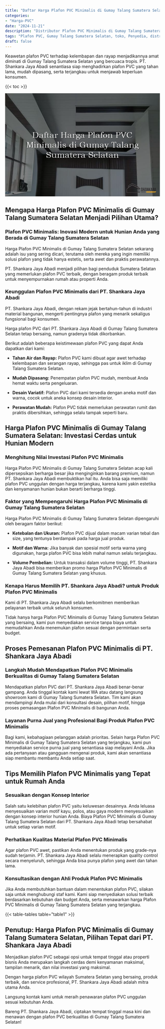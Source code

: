 ```yaml
---
title: "Daftar Harga Plafon PVC Minimalis di Gumay Talang Sumatera Selatan"
categories: 
- "Harga-PVC"
date: "2024-11-21"
description: "Distributor Plafon PVC Minimalis di Gumay Talang Sumatera Selatan bagi hunian, office, dan gerai. Panel unggulan, variasi motif, variasi warna modern, dengan jasa penempatan ditangani oleh tenaga ahli berpengalaman serta kepastian resmi!|Servis penjualan Plafon PVC Minimalis di Gumay Talang Sumatera Selatan untuk kebutuhan tempat tinggal, perkantoran, atau ritel, beserta panel berkualitas dan pemasangan oleh teknisi berpengalaman serta jaminan resmi.|Solusi Plafon PVC Minimalis di Gumay Talang Sumatera Selatan yang terbukti untuk hunian, office, dan gerai, dengan panel unggulan dan penempatan dikerjakan oleh teknisi profesional serta garansi resmi.|Penyediaan Plafon PVC Minimalis di Gumay Talang Sumatera Selatan untuk hunian, perkantoran, serta toko, dengan material berkualitas dan penempatan ditangani oleh teknisi ahli, lengkap beserta kepastian resmi.}"
tags: "Plafon PVC, Gumay Talang Sumatera Selatan, toko, Penyedia, distributor"
draft: false
---
```


Keawetan plafon PVC terhadap kelembapan dan rayap menjadikannya amat diminati di Gumay Talang Sumatera Selatan yang bercuaca tropis. PT. Shankara Jaya Abadi senantiasa siap menghadirkan plafon PVC yang tahan lama, mudah dipasang, serta terjangkau untuk menjawab keperluan konsumen.

{{< toc >}}

![Daftar Harga Plafon PVC Minimalis di Gumay Talang Sumatera Selatan](/images/Harga-PVC/Daftar-Harga-Plafon-PVC-Minimalis-di-Gumay-Talang-Sumatera-Selatan.png)


## Mengapa Harga Plafon PVC Minimalis di Gumay Talang Sumatera Selatan Menjadi Pilihan Utama?

### Plafon PVC Minimalis: Inovasi Modern untuk Hunian Anda yang Berada di Gumay Talang Sumatera Selatan

Harga Plafon PVC Minimalis di Gumay Talang Sumatera Selatan sekarang adalah isu yang sering dicari, terutama oleh mereka yang ingin memiliki solusi plafon yang tidak hanya estetis, serta awet dan praktis perawatannya.

PT. Shankara Jaya Abadi menjadi pilihan bagi penduduk Sumatera Selatan yang memerlukan plafon PVC terbaik, dengan beragam produk terbaik untuk menyempurnakan rumah atau properti Anda.

### Keunggulan Plafon PVC Minimalis dari PT. Shankara Jaya Abadi

PT. Shankara Jaya Abadi, dengan rekam jejak bertahun-tahun di industri material bangunan, mengerti pentingnya plafon yang menarik sekaligus fungsional bagi konsumen.

Harga plafon PVC dari PT. Shankara Jaya Abadi di Gumay Talang Sumatera Selatan tetap bersaing, namun gradenya tidak dikorbankan.

Berikut adalah beberapa keistimewaan plafon PVC yang dapat Anda dapatkan dari kami:

- **Tahan Air dan Rayap:** Plafon PVC kami dibuat agar awet terhadap kelembapan dan serangan rayap, sehingga pas untuk iklim di Gumay Talang Sumatera Selatan.

- **Mudah Dipasang:** Penempatan plafon PVC mudah, membuat Anda hemat waktu serta pengeluaran.

- **Desain Variatif:** Plafon PVC dari kami tersedia dengan aneka motif dan warna, cocok untuk aneka konsep desain interior.

- **Perawatan Mudah:** Plafon PVC tidak memerlukan perawatan rumit dan praktis dibersihkan, sehingga selalu tampak seperti baru.

## Harga Plafon PVC Minimalis di Gumay Talang Sumatera Selatan: Investasi Cerdas untuk Hunian Modern

### Menghitung Nilai Investasi Plafon PVC Minimalis

Harga Plafon PVC Minimalis di Gumay Talang Sumatera Selatan acap kali dipersepsikan berharga besar jika menginginkan barang premium, namun PT. Shankara Jaya Abadi membuktikan hal itu. Anda bisa saja memiliki plafon PVC unggulan dengan harga terjangkau, karena kami yakin estetika dan kenyamanan hunian bukan berarti berharga tinggi.

### Faktor yang Mempengaruhi Harga Plafon PVC Minimalis di Gumay Talang Sumatera Selatan

Harga Plafon PVC Minimalis di Gumay Talang Sumatera Selatan dipengaruhi oleh beragam faktor berikut:

- **Ketebalan dan Ukuran:** Plafon PVC dijual dalam macam varian tebal dan size, yang tentunya berdampak pada harga jual produk.

- **Motif dan Warna:** Jika banyak dan spesial motif serta warna yang digunakan, harga plafon PVC bisa lebih mahal namun selalu terjangkau.

- **Volume Pembelian:** Untuk transaksi dalam volume tinggi, PT. Shankara Jaya Abadi bisa memberikan promo harga Plafon PVC Minimalis di Gumay Talang Sumatera Selatan yang khusus.

### Kenapa Harus Memilih PT. Shankara Jaya Abadi? untuk Produk Plafon PVC Minimalis

Kami di PT. Shankara Jaya Abadi selalu berkomitmen memberikan pelayanan terbaik untuk seluruh konsumen.

Tidak hanya harga Plafon PVC Minimalis di Gumay Talang Sumatera Selatan yang bersaing, kami pun menyediakan service tanpa biaya untuk memudahkan Anda menemukan plafon sesuai dengan permintaan serta budget.

## Proses Pemesanan Plafon PVC Minimalis di PT. Shankara Jaya Abadi

### Langkah Mudah Mendapatkan Plafon PVC Minimalis Berkualitas di Gumay Talang Sumatera Selatan

Mendapatkan plafon PVC dari PT. Shankara Jaya Abadi benar-benar gampang. Anda tinggal kontak kami lewat WA atau datang langsung showroom kami di Gumay Talang Sumatera Selatan. Tim kami akan mendampingi Anda mulai dari konsultasi desain, pilihan motif, hingga proses pemasangan Plafon PVC Minimalis di bangunan Anda.

### Layanan Purna Jual yang Profesional Bagi Produk Plafon PVC Minimalis

Bagi kami, kebahagiaan pelanggan adalah prioritas. Selain harga Plafon PVC Minimalis di Gumay Talang Sumatera Selatan yang terjangkau, kami pun menyediakan service purna jual yang senantiasa siap melayani Anda. Jika ada pertanyaan atau gangguan mengenai produk, kami akan senantiasa siap membantu membantu Anda setiap saat.

## Tips Memilih Plafon PVC Minimalis yang Tepat untuk Rumah Anda

### Sesuaikan dengan Konsep Interior

Salah satu kelebihan plafon PVC yaitu keluwesan desainnya. Anda leluasa menyesuaikan varian motif kayu, polos, atau gaya modern menyesuaikan dengan konsep interior hunian Anda. Biaya Plafon PVC Minimalis di Gumay Talang Sumatera Selatan dari PT. Shankara Jaya Abadi tetap bersahabat untuk setiap varian motif.

### Perhatikan Kualitas Material Plafon PVC Minimalis

Agar plafon PVC awet, pastikan Anda menentukan produk yang grade-nya sudah terjamin. PT. Shankara Jaya Abadi selalu menerapkan quality control secara menyeluruh, sehingga Anda bisa punya plafon yang awet dan tahan lama.

### Konsultasikan dengan Ahli Produk Plafon PVC Minimalis

Jika Anda membutuhkan bantuan dalam menentukan plafon PVC, silakan saja untuk menghubungi staf kami. Kami siap menyediakan solusi terbaik berdasarkan kebutuhan dan budget Anda, serta menawarkan harga Plafon PVC Minimalis di Gumay Talang Sumatera Selatan yang terjangkau.

{{< table-tables table="table1" >}}

## Penutup: Harga Plafon PVC Minimalis di Gumay Talang Sumatera Selatan, Pilihan Tepat dari PT. Shankara Jaya Abadi

Menjadikan plafon PVC sebagai opsi untuk tempat tinggal atau properti bisnis Anda merupakan langkah cerdas demi kenyamanan maksimal, tampilan menarik, dan nilai investasi yang maksimal.

Dengan harga plafon PVC wilayah Sumatera Selatan yang bersaing, produk terbaik, dan service profesional, PT. Shankara Jaya Abadi adalah mitra utama Anda.

Langsung kontak kami untuk meraih penawaran plafon PVC unggulan sesuai kebutuhan Anda.

Bareng PT. Shankara Jaya Abadi, ciptakan tempat tinggal masa kini dan menawan dengan plafon PVC berkualitas di Gumay Talang Sumatera Selatan!